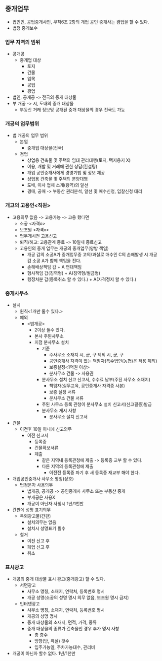 ## 중개업무
- 법인인, 공업중개사인, 부칙6조 2항의 개업 공인 중개사는 겸업을 할 수 있다.
- 법정 중개보수
### 업무 지역의 범위
- 공개공
    - 중개업 대상
        - 토지 
        - 건물 
        - 입목
        - 공업
        - 광업
- 법인, 공개공 -> 전국의 중개 대상물
- 부 개공 -> 시, 도내의 중개 대상물
    - 부동산 거래 정보망 공개된 중개 대상물의 경우 전국도 가능
### 개공의 업무범위
- 법 개공의 업무 범위
    - 본업
        - 중개업 대상물(전국)
    - 겸업
        - 상업용 건축물 및 주택의 임대 관리대행(토지, 택지용지 X)
        - 이용, 개발 및 거래에 관한 상담(컨설팅)
        - 개업 공인중개사에게 경영기법 및 정보 제공
        - 상업용 건축물 및 주택의 분양대행
        - 도배, 이사 업체 소개(용역)의 알선
        - 경매, 공매 -> 부동산 권리분석, 알선 및 매수신청, 입찰신청 대리
### 개고의 고용인<직원>
- 고용의무 없음 -> 고용가능 -> 고용 했다면
    - 소공 <자격o>
    - 보조원 <자격x>
    - 업무개시전 고용신고
    - 퇴직/해고: 고용관계 종료 -> 10일내 종료신고
    - 고용인의 중개 업무는 개공의 중개업무(양방 책임)
        - 개공 갑의 소공A가 중개업무중 고의/과실로 매수인 C의 손해발생 시 개공 갑 소공 A가 함께 책임을 진다.
        - 손해배상책임 갑 + A 연대책임
        - 형사책임 갑(징역형) + A(징역형/벌금형)
        - 행정처분 갑(등록취소 할 수 있다.) + A(자격정지 할 수 있다.)
### 중개사무소
- 설치
    - 원칙<1개만 둘수 있다.>
    - 예외 
        - <법개공>
            - 2이상 둘수 있다.
            - 본사 주된사무소
            - 지점 분사무소 설치
                - 기준
                    - 주사무소 소재지 시, 군, 구 제외 시, 군, 구
                    - 공인중개사 자격이 있는 책임자(특수법인(농협)은 적용 제외)
                    - 보증설정<1억원 이상>
                    - 분사무소 건물 -> 사용권
                - 분사무소 설치 신고 신고서, 수수료 납부(주된 사무소 소재지)
                    - 책임자(실무교육, 공인중개사 자격증 사본)
                    - 보증 설정 서류 
                    - 분사무소 건물 서류
                - 주된 사무소 등록 관청이 분사무소 설치 신고서(신고필증)발급
                - 분사무소 게시 사항
                    - 분사무소 설치 신고서    
- 건물
    - 이전후 10일 이내에 신고의무
        - 이전 신고서 
            - 등록증
            - 건물확보서류
            - 제출
                - 같은 지역내 등록관청에 제출 -> 등록증 교부 할 수 있다.
                - 다른 지역의 등록관청에 제출
                    - 이전전 등록증 파기 후 새 등록증 재교부 해야 한다.
- 개업공인중개사 사무소 명칭(상호)
    - 법정문자 사용의무
        - 법개공, 공개공 -> 공인중개사 사무소 또는 부동산 중개
        - 부개공은 사용X
        - 개공이 아닌자 사칭시 1년/1천만
- 간판에 성명 표기의무
    - 옥외광고물(간판)
        - 설치의무는 없음
        - 설치시 성명표기 필수
    - 철거
        - 이전 신고 후
        - 폐업 신고 후
        - 취소
### 표시광고
- 개공의 중개 대상물 표시 광고(중개광고) 할 수 있다.
    - 서면광고
        - 사무소 명칭, 소재지, 연락처, 등록번호 명시
        - 개공 성명(소공의 성명 명시 의무 없음, 보조원 명시 금지)
    - 인터넷광고
        - 사무소 명칭, 소재지, 연락처, 등록번호 명시
        - 개공의 성명 명시
        - 중개 대상물의 소재지, 면적, 가격, 종류
        - 중개 대상물의 종류가 건축물인 경우 추가 명시 사항
            - 총 층수
            - 방향(방, 욕실) 갯수
            - 입주가능일, 주차가능대수, 관리비
- 개공이 아닌자 할수 없다. 1년/1천만